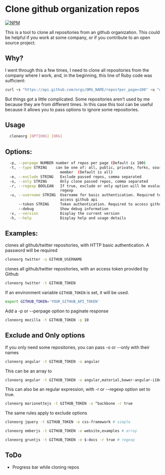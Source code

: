 Clone github organization repos
===

[![NPM](https://nodei.co/npm/clone-org-repos.png?downloads=true&downloadRank=true&stars=true)](https://nodei.co/npm/clone-org-repos/)


This is a tool to clone all repositories from an github organization.
This could be helpful if you work at some company, or if you contribute to an open source project.

Why?
---
I went through this a few times, I need to clone all repositories from the company where I work, and, in the beginning, this line of Ruby code was sufficient:

```ruby
curl -s "https://api.github.com/orgs/ORG_NAME/repos?per_page=100" -u "username" | ruby -rubygems -e 'require "json"; JSON.load(STDIN.read).each {|repo| %x[git clone #{repo["ssh_url"]} ]}'
```

But things got a little complicated. Some repositories aren't used by me because they are from different times. In this case this tool can be useful because it allows you to pass options to ignore some repositories.

Usage
---
```bash
  cloneorg [OPTIONS] [ORG]
```

Options:
---
```bash
  -p, --perpage NUMBER number of repos per page (Default is 100)
  -t, --type STRING    can be one of: all, public, private, forks, sources,
                         member  (Default is all)
  -e, --exclude STRING   Exclude passed repos, comma separated
  -o, --only STRING      Only clone passed repos, comma separated
  -r, --regexp BOOLEAN   If true, exclude or only option will be evaluated as a
                         regexp
  -u, --username STRING  Username for basic authentication. Required to
                         access github api
      --token STRING     Token authentication. Required to access github api
      --debug            Show debug information
  -v, --version          Display the current version
  -h, --help             Display help and usage details
```

Examples:
---

clones all github/twitter repositories, with HTTP basic authentication. A password will be required

```bash
cloneorg twitter -u GITHUB_USERNAME
```

clones all github/twitter repositories, with an access token provided by Github

```bash
cloneorg twitter -t GITHUB_TOKEN
```

If an environment variable `GITHUB_TOKEN` is set, it will be used.

```bash
export GITHUB_TOKEN='YOUR_GITHUB_API_TOKEN'
```

Add a -p or --perpage option to paginate response

```bash
cloneorg mozilla -t GITHUB_TOKEN -p 10
```

Exclude and Only options
---

If you only need some repositories, you can pass -o or --only with their names

```bash
cloneorg angular -t GITHUB_TOKEN -o angular
```

This can be an array to

```bash
cloneorg angular -t GITHUB_TOKEN -o angular,material,bower-angular-i18n
```

This can also be an regular expression, with -r or --regexp option set to true.

```bash
cloneorg marionettejs -t GITHUB_TOKEN -o ^backbone -r true
```

The same rules apply to exclude options

```bash
cloneorg jquery -t GITHUB_TOKEN -e css-framework # simple
```

```bash
cloneorg emberjs -t GITHUB_TOKEN -e website,examples # array
```

```bash
cloneorg gruntjs -t GITHUB_TOKEN -e $-docs -r true # regexp
```

ToDo
---

- Progress bar while cloning repos